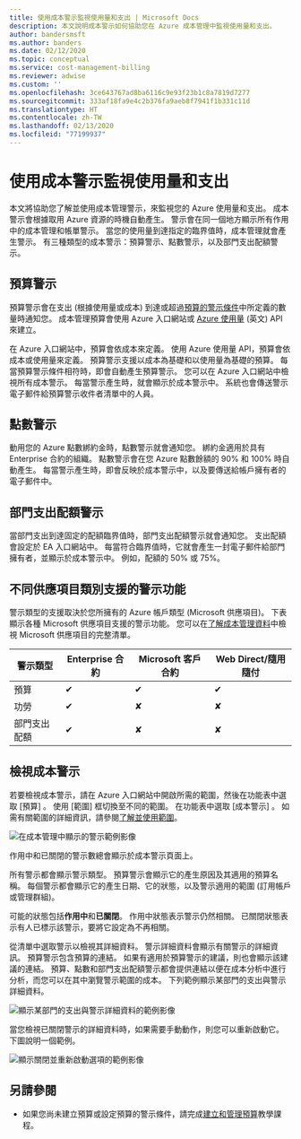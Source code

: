 ```yaml
---
title: 使用成本警示監視使用量和支出 | Microsoft Docs
description: 本文說明成本警示如何協助您在 Azure 成本管理中監視使用量和支出。
author: bandersmsft
ms.author: banders
ms.date: 02/12/2020
ms.topic: conceptual
ms.service: cost-management-billing
ms.reviewer: adwise
ms.custom: ''
ms.openlocfilehash: 3ce643767ad8ba6116c9e93f23b1c8a7819d7277
ms.sourcegitcommit: 333af18fa9e4c2b376fa9aeb8f7941f1b331c11d
ms.translationtype: HT
ms.contentlocale: zh-TW
ms.lasthandoff: 02/13/2020
ms.locfileid: "77199937"
---
```

# <a name="use-cost-alerts-to-monitor-usage-and-spending"></a>使用成本警示監視使用量和支出

本文將協助您了解並使用成本管理警示，來監視您的 Azure 使用量和支出。 成本警示會根據取用 Azure 資源的時機自動產生。 警示會在同一個地方顯示所有作用中的成本管理和帳單警示。 當您的使用量到達指定的臨界值時，成本管理就會產生警示。 有三種類型的成本警示：預算警示、點數警示，以及部門支出配額警示。

## <a name="budget-alerts"></a>預算警示

預算警示會在支出 (根據使用量或成本) 到達或超過[預算的警示條件](tutorial-acm-create-budgets.md)中所定義的數量時通知您。 成本管理預算會使用 Azure 入口網站或 [Azure 使用量](https://docs.microsoft.com/rest/api/consumption) \(英文\) API 來建立。

在 Azure 入口網站中，預算會依成本來定義。 使用 Azure 使用量 API，預算會依成本或使用量來定義。 預算警示支援以成本為基礎和以使用量為基礎的預算。 每當預算警示條件相符時，即會自動產生預算警示。 您可以在 Azure 入口網站中檢視所有成本警示。 每當警示產生時，就會顯示於成本警示中。 系統也會傳送警示電子郵件給預算警示收件者清單中的人員。

## <a name="credit-alerts"></a>點數警示

動用您的 Azure 點數綁約金時，點數警示就會通知您。 綁約金適用於具有 Enterprise 合約的組織。 點數警示會在您 Azure 點數餘額的 90% 和 100% 時自動產生。 每當警示產生時，即會反映於成本警示中，以及要傳送給帳戶擁有者的電子郵件中。

## <a name="department-spending-quota-alerts"></a>部門支出配額警示

當部門支出到達固定的配額臨界值時，部門支出配額警示就會通知您。 支出配額會設定於 EA 入口網站中。 每當符合臨界值時，它就會產生一封電子郵件給部門擁有者，並顯示於成本警示中。 例如，配額的 50% 或 75%。

## <a name="supported-alert-features-by-offer-categories"></a>不同供應項目類別支援的警示功能

警示類型的支援取決於您所擁有的 Azure 帳戶類型 (Microsoft 供應項目)。 下表顯示各種 Microsoft 供應項目支援的警示功能。 您可以在[了解成本管理資料](understand-cost-mgt-data.md)中檢視 Microsoft 供應項目的完整清單。

| 警示類型 | Enterprise 合約 | Microsoft 客戶合約 | Web Direct/隨用隨付 |
|---|---|---|---|
| 預算 | ✔ | ✔ | ✔ |
| 功勞 | ✔ |✘ | ✘ |
| 部門支出配額 | ✔ | ✘ | ✘ |



## <a name="view-cost-alerts"></a>檢視成本警示

若要檢視成本警示，請在 Azure 入口網站中開啟所需的範圍，然後在功能表中選取 [預算]  。 使用 [範圍]  框切換至不同的範圍。 在功能表中選取 [成本警示]  。 如需有關範圍的詳細資訊，請參閱[了解並使用範圍](understand-work-scopes.md)。

![在成本管理中顯示的警示範例影像](./media/cost-mgt-alerts-monitor-usage-spending/budget-alerts-fullscreen.png)

作用中和已關閉的警示數總會顯示於成本警示頁面上。

所有警示都會顯示警示類型。 預算警示會顯示它的產生原因及其適用的預算名稱。 每個警示都會顯示它的產生日期、它的狀態，以及警示適用的範圍 (訂用帳戶或管理群組)。

可能的狀態包括**作用中**和**已關閉**。 作用中狀態表示警示仍然相關。 已關閉狀態表示有人已標示該警示，要將它設定為不再相關。

從清單中選取警示以檢視其詳細資料。 警示詳細資料會顯示有關警示的詳細資訊。 預算警示包含預算的連結。 如果有適用於預算警示的建議，則也會顯示該建議的連結。 預算、點數和部門支出配額警示都會提供連結以便在成本分析中進行分析，而您可以在其中瀏覽警示範圍的成本。 下列範例顯示某部門的支出與警示詳細資料。

![顯示某部門的支出與警示詳細資料的範例影像](./media/cost-mgt-alerts-monitor-usage-spending/dept-spending-selected-with-credits.png)

當您檢視已關閉警示的詳細資料時，如果需要手動動作，則您可以重新啟動它。 下圖說明一個範例。

![顯示關閉並重新啟動選項的範例影像](./media/cost-mgt-alerts-monitor-usage-spending/Dismiss-reactivate-options.png)

## <a name="see-also"></a>另請參閱

- 如果您尚未建立預算或設定預算的警示條件，請完成[建立和管理預算](tutorial-acm-create-budgets.md)教學課程。

